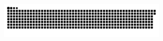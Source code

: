 <picture>
  <source media="(prefers-color-scheme: dark)" srcset="https://raw.githubusercontent.com/MarineHakobyan/MarineHakobyan/33d830b5b6668e36f610965f5c592c3f140b0306/github-contribution-grid-snake-dark.svg" />
  <source media="(prefers-color-scheme: light)" srcset="https://raw.githubusercontent.com/MarineHakobyan/MarineHakobyan/33d830b5b6668e36f610965f5c592c3f140b0306/github-contribution-grid-snake.svg" />
  <img alt="github-snake" src="https://raw.githubusercontent.com/MarineHakobyan/MarineHakobyan/33d830b5b6668e36f610965f5c592c3f140b0306/github-contribution-grid-snake-dark.svg" />
</picture>
